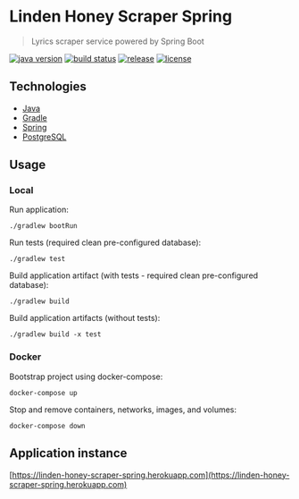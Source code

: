 # Linden Honey Scraper Spring

> Lyrics scraper service powered by Spring Boot

[![java version][java-image]][java-url]
[![build status][travis-image]][travis-url]
[![release][release-image]][release-url]
[![license][license-image]][license-url]

[java-image]: https://img.shields.io/badge/java-%3E%3D11-brightgreen.svg?style=flat-square
[java-url]: http://www.oracle.com/technetwork/java/javase/downloads/index.html
[release-image]: https://img.shields.io/github/release/linden-honey/linden-honey-scraper-spring.svg?style=flat-square
[release-url]: https://github.com/linden-honey/linden-honey-scraper-spring/releases
[travis-image]: https://img.shields.io/travis/linden-honey/linden-honey-scraper-spring/master.svg?style=flat-square
[travis-url]: https://travis-ci.org/linden-honey/linden-honey-scraper-spring
[license-image]: https://img.shields.io/github/license/mashape/apistatus.svg?style=flat-square
[license-url]: https://github.com/linden-honey/linden-honey-scraper-spring/blob/master/LICENSE

## Technologies

* [Java](https://www.oracle.com/technetwork/java/javase/overview/index.html)
* [Gradle](https://gradle.org/)
* [Spring](https://spring.io/)
* [PostgreSQL](https://www.postgresql.org/)

## Usage

### Local

Run application:
```
./gradlew bootRun
```

Run tests (required clean pre-configured database):
```
./gradlew test
```

Build application artifact (with tests - required clean pre-configured database):
```
./gradlew build
```

Build application artifacts (without tests):
```
./gradlew build -x test
```

### Docker

Bootstrap project using docker-compose:
```
docker-compose up
```

Stop and remove containers, networks, images, and volumes:
```
docker-compose down
```

## Application instance

[https://linden-honey-scraper-spring.herokuapp.com](https://linden-honey-scraper-spring.herokuapp.com)
